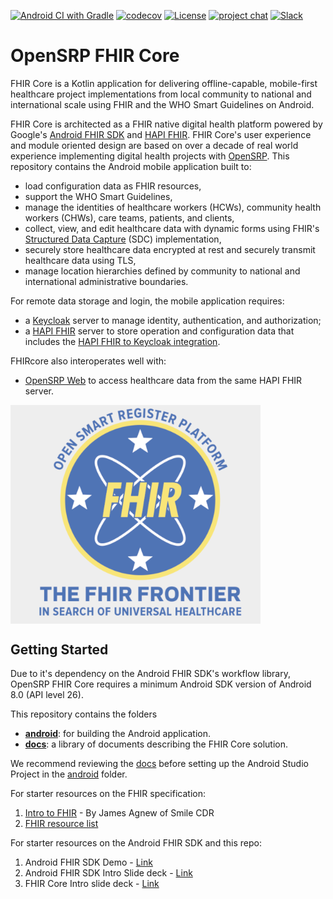 [![Android CI with Gradle](https://github.com/opensrp/fhircore/actions/workflows/ci.yml/badge.svg?branch=main)](https://github.com/opensrp/fhircore/actions/workflows/ci.yml?query=branch%3Amain)
[![codecov](https://codecov.io/gh/opensrp/fhircore/branch/main/graph/badge.svg?token=IJUTHZUGGH)](https://codecov.io/gh/opensrp/fhircore)
[![License](https://img.shields.io/badge/License-Apache_2.0-blue.svg)](https://opensource.org/licenses/Apache-2.0)
[![project chat](https://img.shields.io/badge/zulip-join_chat-brightgreen.svg)](https://chat.fhir.org/#narrow/stream/370552-OpenSRP)
[![Slack](https://img.shields.io/badge/slack-join_chat-purple)](https://join.slack.com/t/opensrp/shared_invite/zt-1xvw5fsjo-5RPlKqHmpU57SumJavgCzA)

# OpenSRP FHIR Core

FHIR Core is a Kotlin application for delivering offline-capable, mobile-first healthcare project implementations from local community to national and international scale using FHIR and the WHO Smart Guidelines on Android.

FHIR Core is architected as a FHIR native digital health platform powered by Google's [Android FHIR SDK](https://github.com/google/android-fhir) and [HAPI FHIR](https://hapifhir.io/). FHIR Core's user experience and module oriented design are based on over a decade of real world experience implementing digital health projects with [OpenSRP](https://smartregister.org/). This repository contains the Android mobile application built to:

- load configuration data as FHIR resources,
- support the WHO Smart Guidelines,
- manage the identities of healthcare workers (HCWs), community health workers (CHWs), care teams, patients, and clients,
- collect, view, and edit healthcare data with dynamic forms using FHIR's [Structured Data Capture](https://hl7.org/fhir/us/sdc/index.html) (SDC) implementation,
- securely store healthcare data encrypted at rest and securely transmit healthcare data using TLS,
- manage location hierarchies defined by community to national and international administrative boundaries.

For remote data storage and login, the mobile application requires:
- a [Keycloak](https://www.keycloak.org/) server to manage identity, authentication, and authorization;
- a [HAPI FHIR](https://hapifhir.io/) server to store operation and configuration data that includes the [HAPI FHIR to Keycloak integration](https://github.com/opensrp/hapi-fhir-keycloak).

FHIRcore also interoperates well with:
- [OpenSRP Web](https://github.com/OpenSRP/web) to access healthcare data from the same HAPI FHIR server.

<img align=center width=400 src="docs/assets/fhircore.png">

## Getting Started

Due to it's dependency on the Android FHIR SDK's workflow library, OpenSRP FHIR Core requires a minimum Android SDK version of Android 8.0 (API level 26).

This repository contains the folders
* **[android](android)**: for building the Android application.
* **[docs](docs)**: a library of documents describing the FHIR Core solution.

We recommend reviewing the [docs](https://fhircore.smartregister.org/) before setting up the Android Studio Project in the [android](android) folder.

For starter resources on the FHIR specification:

1. [Intro to FHIR](https://youtu.be/YbQcJj1GqH0) - By James Agnew of Smile CDR
1. [FHIR resource list](http://hl7.org/fhir/resourcelist.html)

For starter resources on the Android FHIR SDK and this repo:

1. Android FHIR SDK Demo - [Link](https://drive.google.com/file/d/1ORjk3pNOKjGyZlbayAViPy4xkI8p-aFB/view?usp=sharing)
1. Android FHIR SDK Intro Slide deck - [Link](https://docs.google.com/presentation/d/1oc6EBJAcXsBwyBgtnra61xoM7naBF0aj8WbfrUT7Y2A)
1. FHIR Core Intro slide deck - [Link](https://docs.google.com/presentation/d/1eFsf9a5dcNqKXlfsEWyNZyoVooIbK3jq6694xarARr8)
